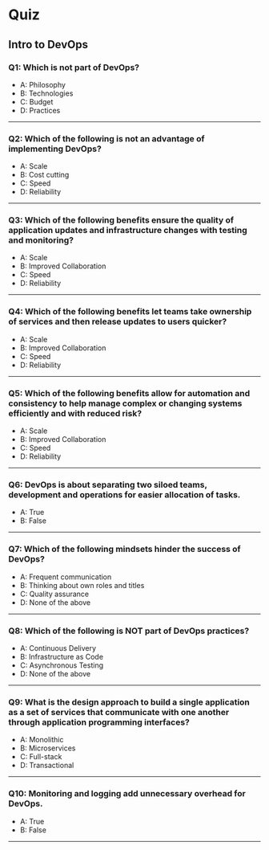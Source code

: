 # Quiz

## Intro to DevOps

### Q1: Which is not part of DevOps?
- A: Philosophy
- B: Technologies
- C: Budget
- D: Practices
---

### Q2: Which of the following is not an advantage of implementing DevOps?
- A: Scale
- B: Cost cutting
- C: Speed
- D: Reliability
---

### Q3: Which of the following benefits ensure the quality of application updates and infrastructure changes with testing and monitoring?
- A: Scale
- B: Improved Collaboration
- C: Speed
- D: Reliability
---

### Q4: Which of the following benefits let teams take ownership of services and then release updates to users quicker?
- A: Scale
- B: Improved Collaboration
- C: Speed
- D: Reliability
---

### Q5: Which of the following benefits allow for automation and consistency to help manage complex or changing systems efficiently and with reduced risk?
- A: Scale
- B: Improved Collaboration
- C: Speed
- D: Reliability
---

### Q6: DevOps is about separating two siloed teams, development and operations for easier allocation of tasks.
- A: True
- B: False
---

### Q7: Which of the following mindsets hinder the success of DevOps?
- A: Frequent communication
- B: Thinking about own roles and titles
- C: Quality assurance
- D: None of the above
---

### Q8: Which of the following is NOT part of DevOps practices?
- A: Continuous Delivery
- B: Infrastructure as Code
- C: Asynchronous Testing
- D: None of the above
---

### Q9: What is the design approach to build a single application as a set of services  that communicate with one another through application programming interfaces?
- A: Monolithic
- B: Microservices
- C: Full-stack
- D: Transactional
---

### Q10: Monitoring and logging add unnecessary overhead for DevOps.
- A: True
- B: False
---
